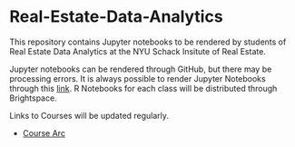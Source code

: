 # Real-Estate-Data-Analytics
This repository contains Jupyter notebooks to be rendered by students of Real Estate Data Analytics at the NYU Schack Insitute of Real Estate.



Jupyter notebooks can be rendered through GitHub, but there may be processing errors.  It is always possible to render Jupyter Notebooks through this [link](https://nbviewer.jupyter.org/).  R Notebooks for each class will be distributed through Brightspace.




Links to Courses will be updated regularly.



  * [Course Arc](https://nbviewer.jupyter.org/github/thsavage/Real-Estate-Data-Analytics/blob/main/Course%20Arc.ipynb)
